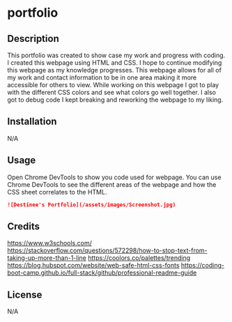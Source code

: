 # portfolio

## Description
This portfolio was created to show case my work and progress with coding. I created this webpage using HTML and CSS. I hope to continue modifying this webpage as my knowledge progresses. This webpage allows for all of my work and contact information to be in one area making it more accessible for others to view. While working on this webpage I got to play with the different CSS colors and see what colors go well together. I also got to debug code I kept breaking and reworking the webpage to my liking. 


## Installation
N/A

## Usage
Open Chrome DevTools to show you code used for webpage. You can use Chrome DevTools to see the different areas of the webpage and how the CSS sheet correlates to the HTML.

```md
![Destinee's Portfolio](/assets/images/Screenshot.jpg)
```

## Credits

https://www.w3schools.com/
https://stackoverflow.com/questions/572298/how-to-stop-text-from-taking-up-more-than-1-line
https://coolors.co/palettes/trending
https://blog.hubspot.com/website/web-safe-html-css-fonts
https://coding-boot-camp.github.io/full-stack/github/professional-readme-guide

## License

N/A